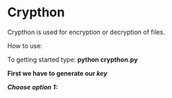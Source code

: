 # Crypthon
Crypthon is used for encryption or decryption of files.

How to use:

To getting started type:
<strong>python crypthon.py <strong>
  
First we have to generate our <em>key <em>
  
 Choose option 1:
  
